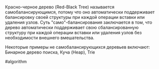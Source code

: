 Красно-черное дерево (Red-Black Tree) называется самобалансирующимся, потому что оно автоматически поддерживает балансировку своей структуры при каждой операции вставки или удаления узлов. Суть "само"-балансирования заключается в том, что дерево автоматически поддерживает свою сбалансированную структуру при каждой операции вставки или удаления узлов без необходимости внешнего вмешательства. 

Некоторые примеры не самобалансирующихся деревьев включают: Бинарное дерево поиска, Куча (Heap), Trie

#algorithm